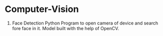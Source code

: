 # Computer-Vision
1. Face Detection
    Python Program to open camera of device and search fore face in it.
    Model built with the help of OpenCV.
